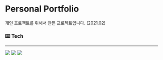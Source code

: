 # Personal Portfolio

개인 프로젝트를 위해서 만든 프로젝트입니다. (2021.02)



### ⌨️ Tech

---

<img src="https://img.shields.io/badge/React-61DAFB?style=flat-square&logo=React&logoColor=white"/> <a><img src="https://img.shields.io/badge/Git-F05032?style=flat-square&logo=Git&logoColor=white"/><a/> <a><img src="https://img.shields.io/badge/GitHub-181717?style=flat-square&logo=GitHub&logoColor=white"/><a/>

<br/>

